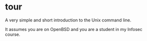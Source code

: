 tour
====
A very simple and short introduction to the Unix command line.

It assumes you are on OpenBSD and you are a student in my
Infosec course.
